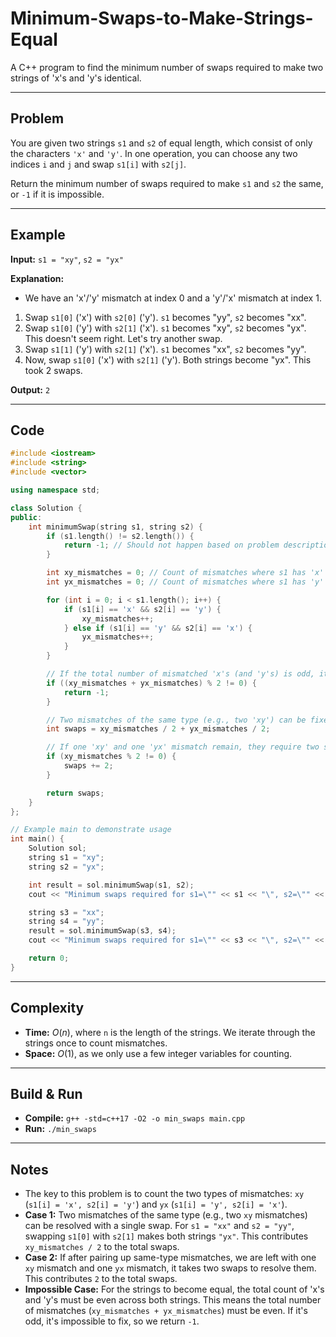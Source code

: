 # Minimum-Swaps-to-Make-Strings-Equal

A C++ program to find the minimum number of swaps required to make two strings of 'x's and 'y's identical.

-----

## Problem

You are given two strings `s1` and `s2` of equal length, which consist of only the characters `'x'` and `'y'`. In one operation, you can choose any two indices `i` and `j` and swap `s1[i]` with `s2[j]`.

Return the minimum number of swaps required to make `s1` and `s2` the same, or `-1` if it is impossible.

-----

## Example

**Input:** `s1 = "xy"`, `s2 = "yx"`

**Explanation:**

  - We have an 'x'/'y' mismatch at index 0 and a 'y'/'x' mismatch at index 1.

<!-- end list -->

1.  Swap `s1[0]` ('x') with `s2[0]` ('y'). `s1` becomes "yy", `s2` becomes "xx".
2.  Swap `s1[0]` ('y') with `s2[1]` ('x'). `s1` becomes "xy", `s2` becomes "yx".
    This doesn't seem right. Let's try another swap.
3.  Swap `s1[1]` ('y') with `s2[1]` ('x'). `s1` becomes "xx", `s2` becomes "yy".
4.  Now, swap `s1[0]` ('x') with `s2[1]` ('y'). Both strings become "yx".
    This took 2 swaps.

**Output:** `2`

-----

## Code

```cpp
#include <iostream>
#include <string>
#include <vector>

using namespace std;

class Solution {
public:
    int minimumSwap(string s1, string s2) {
        if (s1.length() != s2.length()) {
            return -1; // Should not happen based on problem description
        }

        int xy_mismatches = 0; // Count of mismatches where s1 has 'x' and s2 has 'y'
        int yx_mismatches = 0; // Count of mismatches where s1 has 'y' and s2 has 'x'

        for (int i = 0; i < s1.length(); i++) {
            if (s1[i] == 'x' && s2[i] == 'y') {
                xy_mismatches++;
            } else if (s1[i] == 'y' && s2[i] == 'x') {
                yx_mismatches++;
            }
        }

        // If the total number of mismatched 'x's (and 'y's) is odd, it's impossible.
        if ((xy_mismatches + yx_mismatches) % 2 != 0) {
            return -1;
        }

        // Two mismatches of the same type (e.g., two 'xy') can be fixed in one swap.
        int swaps = xy_mismatches / 2 + yx_mismatches / 2;

        // If one 'xy' and one 'yx' mismatch remain, they require two swaps to fix.
        if (xy_mismatches % 2 != 0) {
            swaps += 2;
        }

        return swaps;
    }
};

// Example main to demonstrate usage
int main() {
    Solution sol;
    string s1 = "xy";
    string s2 = "yx";

    int result = sol.minimumSwap(s1, s2);
    cout << "Minimum swaps required for s1=\"" << s1 << "\", s2=\"" << s2 << "\": " << result << endl; // Output: 2

    string s3 = "xx";
    string s4 = "yy";
    result = sol.minimumSwap(s3, s4);
    cout << "Minimum swaps required for s1=\"" << s3 << "\", s2=\"" << s4 << "\": " << result << endl; // Output: 1

    return 0;
}
```

-----

## Complexity

  - **Time:** $O(n)$, where `n` is the length of the strings. We iterate through the strings once to count mismatches.
  - **Space:** $O(1)$, as we only use a few integer variables for counting.

-----

## Build & Run

  - **Compile:** `g++ -std=c++17 -O2 -o min_swaps main.cpp`
  - **Run:** `./min_swaps`

-----

## Notes

  - The key to this problem is to count the two types of mismatches: `xy` (`s1[i] = 'x', s2[i] = 'y'`) and `yx` (`s1[i] = 'y', s2[i] = 'x'`).
  - **Case 1:** Two mismatches of the same type (e.g., two `xy` mismatches) can be resolved with a single swap. For `s1 = "xx"` and `s2 = "yy"`, swapping `s1[0]` with `s2[1]` makes both strings `"yx"`. This contributes `xy_mismatches / 2` to the total swaps.
  - **Case 2:** If after pairing up same-type mismatches, we are left with one `xy` mismatch and one `yx` mismatch, it takes two swaps to resolve them. This contributes `2` to the total swaps.
  - **Impossible Case:** For the strings to become equal, the total count of 'x's and 'y's must be even across both strings. This means the total number of mismatches (`xy_mismatches + yx_mismatches`) must be even. If it's odd, it's impossible to fix, so we return `-1`.
